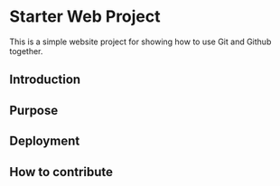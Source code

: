 # Starter Web Project

This is a simple website project for showing
how to use Git and Github together.

## Introduction

## Purpose

## Deployment

## How to contribute